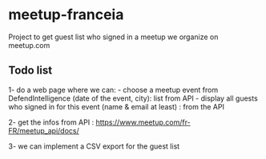 # meetup-franceia
Project to get guest list who signed in a meetup we organize on meetup.com


## Todo list

1- do a web page where we can:
    - choose a meetup event from DefendIntelligence (date of the event, city): list from API
    - display all guests who signed in for this event (name & email at least) : from the API

2- get the infos from API : https://www.meetup.com/fr-FR/meetup_api/docs/

3- we can implement a CSV export for the guest list